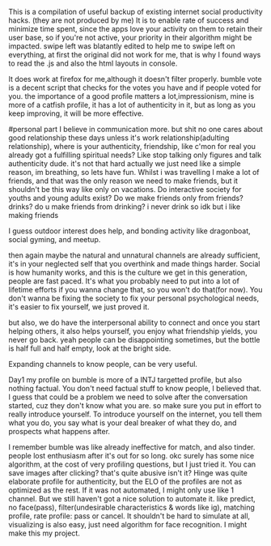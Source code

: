 This is a compilation of useful backup of existing internet social productivity hacks. (they are not produced by me)
It is to enable rate of success and minimize time spent, since the apps love your activity on them to retain their user base, 
so if you're not active, your priority in their algorithm might be impacted.
swipe left was blatantly edited to help me to swipe left on everything, 
at first the original did not work for me, 
that is why I found ways to read the .js and also the html layouts in console. 

It does work at firefox for me,although it doesn't filter properly.
bumble vote is a decent script that checks for the votes you have and if people voted for you.
the importance of a good profile matters a lot,impressionism, mine is more of a catfish profile, it has a lot of authenticity in it, but as long as you keep improving, it will be more effective. 

#personal part
I believe in communication more. but shit no one cares about good relationship these days unless it's work relationship(adulting relationship), where is your authenticity, friendship, like c'mon for real you already got a fulfilling spiritual needs? Like stop talking only figures and talk authenticity dude.
it's not that hard actually we just need like a simple reason, im breathing, so lets have fun. Whilst i was travelling I make a lot of friends, and that was the only reason we need to make friends, but it shouldn't be this way like only on vacations. 
Do interactive society for youths and young adults exist?
Do we make friends only from friends? drinks? 
do u make friends from drinking?
i never drink so idk
but i like making friends

I guess outdoor interest does help, and bonding activity like dragonboat, social gyming, and meetup.

then again maybe the natural and unnatural channels are already sufficient, it's in your neglected self that you overthink and made things harder. Social is how humanity works, and this is the culture we get in this generation, people are fast paced. 
It's what you probably need to put into a lot of lifetime efforts if you wanna change that, so you won't do that(for now). You don't wanna be fixing the society to fix your personal psychological needs, it's easier to fix yourself, we just proved it.

but also, we do have the interpersonal ability to connect and once you start helping others, it also helps yourself, you enjoy what friendship yields, you never go back. yeah people can be disappointing sometimes, but the bottle is half full and half empty, look at the bright side.

Expanding channels to know people, can be very useful.

Day1
my profile on bumble is more of a INTJ targetted profile, but also nothing factual. You don't need factual stuff to know people, I believed that. I guess that could be a problem we need to solve after the conversation started, cuz they don't know what you are. so make sure you put in effort to really introduce yourself.
To introduce yourself on the internet, you tell them what you do, you say what is your deal breaker of what they do, and prospects what happens after.

I remember bumble was like already ineffective for match, and also tinder. people lost enthusiasm after it's out for so long. okc surely has some nice algorithm, at the cost of very profiling questions, but I just tried it. You can save images after clicking? that's quite abusive isn't it? Hinge was quite elaborate profile for authenticity, but the ELO of the profiles are not as optimized as the rest. 
If it was not automated, I might only use like 1 channel. But we still haven't got a nice solution to automate it. like predict, no face(pass), filter(undesirable characteristics & words like ig), matching profile, rate profile: pass or cancel. It shouldn't be hard to simulate at all, visualizing is also easy, just need algorithm for face recognition.
I might make this my project.

